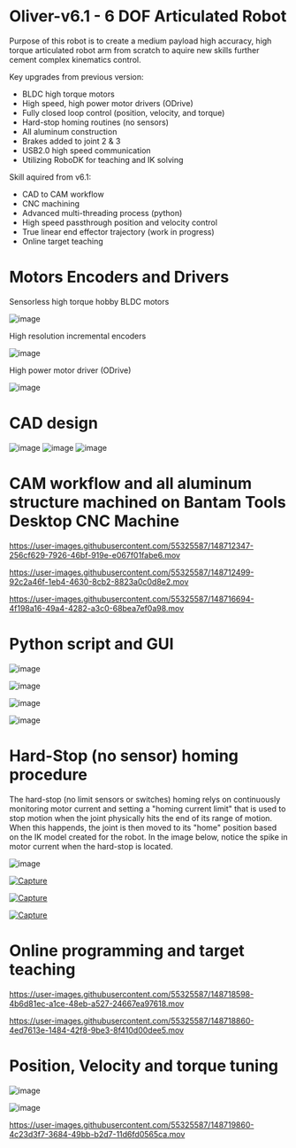 # Oliver-v6.1 - 6 DOF Articulated Robot
Purpose of this robot is to create a medium payload high accuracy, high torque articulated robot arm from scratch to aquire new skills further cement complex kinematics control.

Key upgrades from previous version:
- BLDC high torque motors
- High speed, high power motor drivers (ODrive)
- Fully closed loop control (position, velocity, and torque)
- Hard-stop homing routines (no sensors)
- All aluminum construction
- Brakes added to joint 2 & 3
- USB2.0 high speed communication
- Utilizing RoboDK for teaching and IK solving

Skill aquired from v6.1:
- CAD to CAM workflow
- CNC machining 
- Advanced multi-threading process (python)
- High speed passthrough position and velocity control
- True linear end effector trajectory (work in progress)
- Online target teaching

# Motors Encoders and Drivers
Sensorless high torque hobby BLDC motors

![image](https://user-images.githubusercontent.com/55325587/148709207-4519504b-9112-4e30-9131-a9ad66d03018.png)

High resolution incremental encoders

![image](https://user-images.githubusercontent.com/55325587/148709379-b271030a-42a1-4138-82f8-86fd686f3972.png)

High power motor driver (ODrive)

![image](https://user-images.githubusercontent.com/55325587/148717887-0c697da7-bf38-4aa0-9fd9-8686e6d9d934.png)

# CAD design
![image](https://user-images.githubusercontent.com/55325587/148711787-d9e50060-dc86-4460-9cda-001b346d3020.png)
![image](https://user-images.githubusercontent.com/55325587/148711831-b03b40c5-8dbb-4902-baab-ee4a6222510d.png)
![image](https://user-images.githubusercontent.com/55325587/148711867-e4a884e8-ea5c-4537-b9bf-4beb52826086.png)

# CAM workflow and all aluminum structure machined on Bantam Tools Desktop CNC Machine
https://user-images.githubusercontent.com/55325587/148712347-256cf629-7926-46bf-919e-e067f01fabe6.mov

https://user-images.githubusercontent.com/55325587/148712499-92c2a46f-1eb4-4630-8cb2-8823a0c0d8e2.mov

https://user-images.githubusercontent.com/55325587/148716694-4f198a16-49a4-4282-a3c0-68bea7ef0a98.mov

# Python script and GUI

![image](https://user-images.githubusercontent.com/55325587/148720005-c26a18bc-d0ec-415a-9d17-e13406bdcabf.png)

![image](https://user-images.githubusercontent.com/55325587/148716939-0ca03f1c-43da-4e4e-96b3-4b1b49d96679.png)

![image](https://user-images.githubusercontent.com/55325587/148716965-482a8a1e-1e7c-48f9-8c77-fbfe7f24d8c1.png)

![image](https://user-images.githubusercontent.com/55325587/148717308-d787a7ba-4271-4056-9f6d-1be441ff7856.png)

# Hard-Stop (no sensor) homing procedure

The hard-stop (no limit sensors or switches) homing relys on continuously monitoring motor current and setting a "homing current limit" that is used to stop motion when the joint physically hits the end of its range of motion. When this happends, the joint is then moved to its "home" position based on the IK model created for the robot.
In the image below, notice the spike in motor current when the hard-stop is located.

![image](https://user-images.githubusercontent.com/55325587/148717610-ff44b4ef-8ed4-451b-b922-5915ff4ebf38.png)

[![Capture](http://img.youtube.com/vi/XPeweSGB3SE/0.jpg)](https://www.youtube.com/watch?v=XPeweSGB3SE)

[![Capture](http://img.youtube.com/vi/zMl4PU84S9U/0.jpg)](https://www.youtube.com/watch?v=zMl4PU84S9U)

[![Capture](http://img.youtube.com/vi/vJOct1IJHY0/0.jpg)](https://www.youtube.com/watch?v=vJOct1IJHY0)

# Online programming and target teaching

https://user-images.githubusercontent.com/55325587/148718598-4b6d81ec-a1ce-48eb-a527-24667ea97618.mov

https://user-images.githubusercontent.com/55325587/148718860-4ed7613e-1484-42f8-9be3-8f410d00dee5.mov

# Position, Velocity and torque tuning

![image](https://user-images.githubusercontent.com/55325587/148719832-830e9497-88d7-4225-85ac-00194d555420.png)

![image](https://user-images.githubusercontent.com/55325587/148719852-63e830fc-20ef-4ab5-bd22-f7b68efd5a39.png)

https://user-images.githubusercontent.com/55325587/148719860-4c23d3f7-3684-49bb-b2d7-11d6fd0565ca.mov


